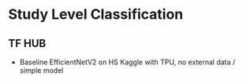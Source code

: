 # Study Level Classification

## TF HUB
- Baseline EfficientNetV2 on HS Kaggle with TPU, no external data / simple model
 

